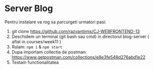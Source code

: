 # Server Blog

Pentru instalare va rog sa parcurgeti urmatori pasi:

1. git clone https://github.com/razvantimis/CJ-WEBFRONTEND-13
2. Deschidem un terminal (git bash sau cmd) in directorul blog-server ( aflat in courses/week11 )
3. Rulam: `npm i` & `npm start`
4. Dupa importam collectia de postman: https://www.getpostman.com/collections/e8e3fe548d276abd1e22
5. Testam functionalitatea